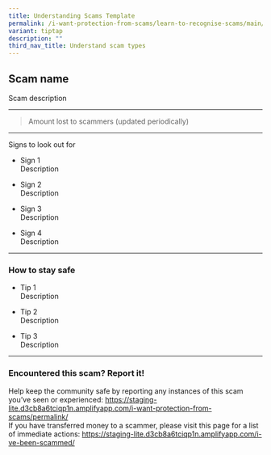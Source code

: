 ```yaml
---
title: Understanding Scams Template
permalink: /i-want-protection-from-scams/learn-to-recognise-scams/main/
variant: tiptap
description: ""
third_nav_title: Understand scam types
---
```

<h2><strong>Scam name</strong></h2>
<p>Scam description</p>
<p></p>
<hr>
<blockquote>
<p></p>
<p>Amount lost to scammers (updated periodically)</p>
</blockquote>
<hr>
<p>Signs to look out for</p>
<ul data-tight="true" class="tight">
<li>
<p>Sign 1
<br>Description
<br>
</p>
</li>
<li>
<p>Sign 2
<br>Description
<br>
</p>
</li>
<li>
<p>Sign 3
<br>Description
<br>
</p>
</li>
<li>
<p>Sign 4
<br>Description</p>
</li>
</ul>
<hr>
<h3>How to stay safe</h3>
<ul data-tight="true" class="tight">
<li>
<p>Tip 1
<br>Description
<br>
</p>
</li>
<li>
<p>Tip 2
<br>Description
<br>
</p>
</li>
<li>
<p>Tip 3
<br>Description</p>
</li>
</ul>
<hr>
<h3>Encountered this scam? Report it!</h3>
<p>Help keep the community safe by reporting any instances of this scam you’ve
seen or experienced: <a href="https://staging-lite.d3cb8a6tciqp1n.amplifyapp.com/i-want-protection-from-scams/permalink/" rel="noopener noreferrer nofollow" target="_blank">https://staging-lite.d3cb8a6tciqp1n.amplifyapp.com/i-want-protection-from-scams/permalink/</a> 
<br>If you have transferred money to a scammer, please visit this page for
a list of immediate actions: <a href="https://staging-lite.d3cb8a6tciqp1n.amplifyapp.com/i-ve-been-scammed/" rel="noopener noreferrer nofollow" target="_blank">https://staging-lite.d3cb8a6tciqp1n.amplifyapp.com/i-ve-been-scammed/</a>
</p>
<p>
<br>
</p>
<p></p>
<p></p>
